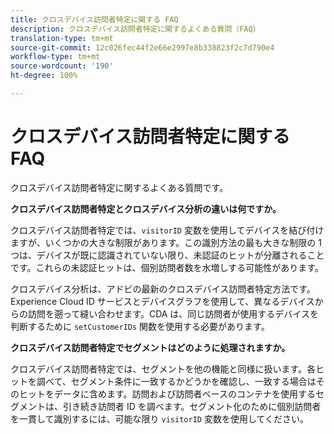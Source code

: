 ```yaml
---
title: クロスデバイス訪問者特定に関する FAQ
description: クロスデバイス訪問者特定に関するよくある質問（FAQ）
translation-type: tm+mt
source-git-commit: 12c026fec44f2e66e2997e8b338823f2c7d790e4
workflow-type: tm+mt
source-wordcount: '190'
ht-degree: 100%

---
```



# クロスデバイス訪問者特定に関する FAQ

クロスデバイス訪問者特定に関するよくある質問です。

**クロスデバイス訪問者特定とクロスデバイス分析の違いは何ですか。**

クロスデバイス訪問者特定では、`visitorID` 変数を使用してデバイスを結び付けますが、いくつかの大きな制限があります。この識別方法の最も大きな制限の 1 つは、デバイスが既に認識されていない限り、未認証のヒットが分離されることです。これらの未認証ヒットは、個別訪問者数を水増しする可能性があります。

クロスデバイス分析は、アドビの最新のクロスデバイス訪問者特定方法です。Experience Cloud ID サービスとデバイスグラフを使用して、異なるデバイスからの訪問を遡って縫い合わせます。CDA は、同じ訪問者が使用するデバイスを判断するために `setCustomerIDs` 関数を使用する必要があります。

**クロスデバイス訪問者特定でセグメントはどのように処理されますか。**

クロスデバイス訪問者特定では、セグメントを他の機能と同様に扱います。各ヒットを調べて、セグメント条件に一致するかどうかを確認し、一致する場合はそのヒットをデータに含めます。訪問および訪問者ベースのコンテナを使用するセグメントは、引き続き訪問者 ID を調べます。セグメント化のために個別訪問者を一貫して識別するには、可能な限り `visitorID` 変数を使用してください。
